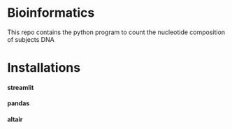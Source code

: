 # Bioinformatics

This repo contains the python program to count the nucleotide composition of subjects DNA

# Installations

#### streamlit
#### pandas
#### altair
